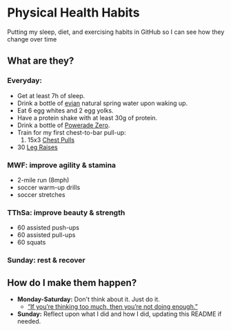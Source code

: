 # Physical Health Habits
Putting my sleep, diet, and exercising habits in GitHub so I can see how they change over time
## What are they?
### Everyday:
- Get at least 7h of sleep.
- Drink a bottle of [evian](https://www.evian.com/en_us) natural spring water upon waking up.
- Eat 6 egg whites and 2 egg yolks.
- Have a protein shake with at least 30g of protein.
- Drink a bottle of [Powerade Zero](https://www.powerade.com/products/powerade-zero).
- Train for my first chest-to-bar pull-up:
  1. 15x3 [Chest Pulls](https://youtu.be/644NJ6tA7JE?si=GvBM1B5fwheO02Ig&t=18)
- 30 [Leg Raises](https://www.youtube.com/watch?v=tzfu4euI2Jw&t=369s)
### MWF: improve agility & stamina
- 2-mile run (8mph)
- soccer warm-up drills
- soccer stretches
### TThSa: improve beauty & strength
- 60 assisted push-ups
- 60 assisted pull-ups
- 60 squats
### Sunday: rest & recover
## How do I make them happen?
- **Monday-Saturday:** Don't think about it. Just do it.
  - [“If you’re thinking too much, then you’re not doing enough.”](https://youtu.be/34vRhK6Imw0?si=AS--S1e0fSXAdT7Y)
- **Sunday:** Reflect upon what I did and how I did, updating this README if needed.
